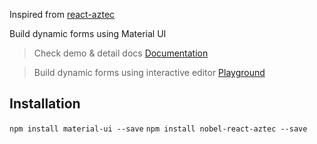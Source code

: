 Inspired from [react-aztec](http://ajainvivek.github.io/react-aztec)

Build dynamic forms using Material UI

> Check demo & detail docs [Documentation](http://playground.geoviewer.io/#/simpleform)

> Build dynamic forms using interactive editor [Playground](http://playground.geoviewer.io/#/playground)

## Installation

`npm install material-ui --save`
`npm install nobel-react-aztec --save`
